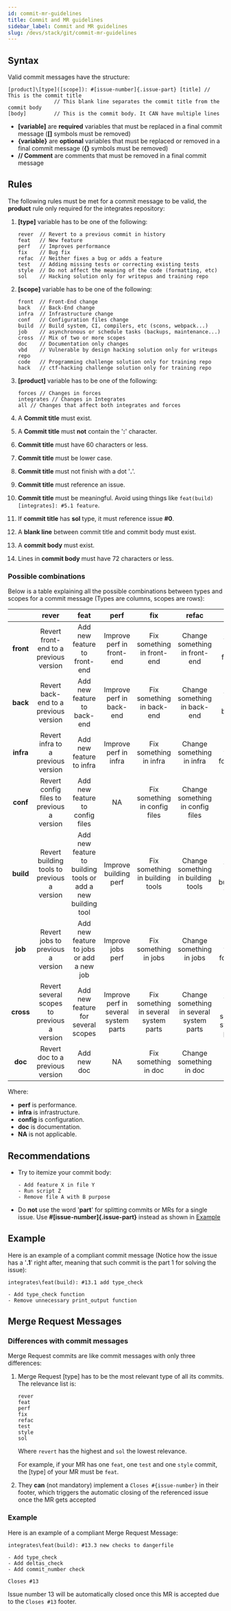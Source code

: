```yaml
---
id: commit-mr-guidelines
title: Commit and MR guidelines
sidebar_label: Commit and MR guidelines
slug: /devs/stack/git/commit-mr-guidelines
---
```


## Syntax

Valid commit messages have the structure:

```
[product]\[type]([scope]): #[issue-number]{.issue-part} [title] // This is the commit title
               // This blank line separates the commit title from the commit body
[body]         // This is the commit body. It CAN have multiple lines
```

- **[variable]** are **required** variables that must be replaced in a final commit message (**[]** symbols must be removed)
- **{variable}** are **optional** variables that must be replaced or removed in a final commit message (**{}** symbols must be removed)
- **// Comment** are comments that must be removed in a final commit message

## Rules

The following rules must be met for a commit message to be valid, the **product** rule only required for the integrates repository:

1. **[type]** variable has to be one of the following:
    ```
    rever  // Revert to a previous commit in history
    feat   // New feature
    perf   // Improves performance
    fix    // Bug fix
    refac  // Neither fixes a bug or adds a feature
    test   // Adding missing tests or correcting existing tests
    style  // Do not affect the meaning of the code (formatting, etc)
    sol    // Hacking solution only for writepus and training repo
    ```
2. **[scope]** variable has to be one of the following:
    ```
    front  // Front-End change
    back   // Back-End change
    infra  // Infrastructure change
    conf   // Configuration files change
    build  // Build system, CI, compilers, etc (scons, webpack...)
    job    // asynchronous or schedule tasks (backups, maintenance...)
    cross  // Mix of two or more scopes
    doc    // Documentation only changes
    vbd    // Vulnerable by design hacking solution only for writeups repo
    code   // Programming challenge solution only for training repo
    hack   // ctf-hacking challenge solution only for training repo
    ```
3. **[product]** variable has to be one of the following:
	
    ```
    forces // Changes in forces
    integrates // Changes in Integrates
    all // Changes that affect both integrates and forces
    ```

3. A **Commit title** must exist.

4. A **Commit title** must **not** contain the '**:**' character.

5. **Commit title** must have 60 characters or less.

6. **Commit title** must be lower case.

7. **Commit title** must not finish with a dot '**.**'.

8. **Commit title** must reference an issue.

9. **Commit title** must be meaningful. Avoid using things like ``feat(build)[integrates]: #5.1 feature``.

10. If **commit title** has **sol** type, it must reference issue **#0**.

11. A **blank line** between commit title and commit body must exist.

12. A **commit body** must exist.

13. Lines in **commit body** must have 72 characters or less.

### Possible combinations

Below is a table explaining
all the possible combinations
between types and scopes
for a commit message
(Types are columns, scopes are rows):

|  | <b>rever</b> | <b>feat</b> | <b>perf</b> | <b>fix</b> | <b>refac</b> | <b>test</b> | <b>style</b> |
|:-----:|:-----------------------------------------:|:------------------------------------------------------------:|:------------------------------------:|:-------------------------------------:|:----------------------------------------:|:----------------------------------:|:-----------------------------------------:|
| <b>front</b> | Revert front-end to a previous version | Add new feature to front-end | Improve perf in front-end | Fix something in front-end | Change something in front-end | Add tests for front-end | Change front-end code style |
| <b>back</b> | Revert back-end to a previous version | Add new feature to back-end | Improve perf in back-end | Fix something in back-end | Change something in back-end | Add tests for back-end | Change back-end code style |
| <b>infra</b> | Revert infra to a previous version | Add new feature to infra | Improve perf in infra | Fix something in infra | Change something in infra | Add tests for infra | Change infra code style |
| <b>conf</b> | Revert config files to previous a version | Add new feature to config files | NA | Fix something in config files | Change something in config files | NA | Change config files code style |
| <b>build</b> | Revert building tools to previous a version | Add new feature to building tools or add a new building tool | Improve building perf | Fix something in building tools | Change something in building tools | Add tests for building tools | Change building tools code style |
| <b>job</b> | Revert jobs to previous a version | Add new feature to jobs or add a new job | Improve jobs perf | Fix something in jobs | Change something in jobs | Add tests for jobs | Change jobs code style |
| <b>cross</b> | Revert several scopes to previous a version | Add new feature for several scopes | Improve perf in several system parts | Fix something in several system parts | Change something in several system parts | Add tests for several system parts | Change code style in several system parts |
| <b>doc</b> | Revert doc to a previous version | Add new doc | NA | Fix something in doc | Change something in doc | NA | Change doc style |

Where:
- **perf** is performance.
- **infra** is infrastructure.
- **config** is configuration.
- **doc** is documentation.
- **NA** is not applicable.

## Recommendations

- Try to itemize your commit body:
    ```
    - Add feature X in file Y
    - Run script Z
    - Remove file A with B purpose
    ```

- Do **not** use the word '**part**' for splitting commits or MRs for a single issue. Use **#[issue-number]{.issue-part}** instead as shown in [Example](#Example)

## Example

Here is an example of a compliant commit message (Notice how the issue has a '**.1**' right after, meaning that such commit is the part 1 for solving the issue):

```
integrates\feat(build): #13.1 add type_check

- Add type_check function
- Remove unnecessary print_output function
```

## Merge Request Messages

### Differences with commit messages

Merge Request commits are like commit messages with only three differences:

1. Merge Request [type] has to be the most relevant type of all its commits. The relevance list is:
    ```
    rever
    feat
    perf
    fix
    refac
    test
    style
    sol
    ```
    Where ``revert`` has the highest and ``sol`` the lowest relevance.
    
    For example, if your MR has one ``feat``, one ``test`` and one ``style`` commit, the [type] of 
    your MR must be ``feat``.
2. They **can** (not mandatory) implement a ``Closes #{issue-number}`` in their footer, which triggers the automatic closing of the referenced issue once the MR gets accepted

### Example

Here is an example of a compliant Merge Request Message:

```
integrates\feat(build): #13.3 new checks to dangerfile

- Add type_check
- Add deltas_check
- Add commit_number check

Closes #13
```

Issue number 13 will be automatically closed once this MR is accepted due to the ``Closes #13`` footer.
